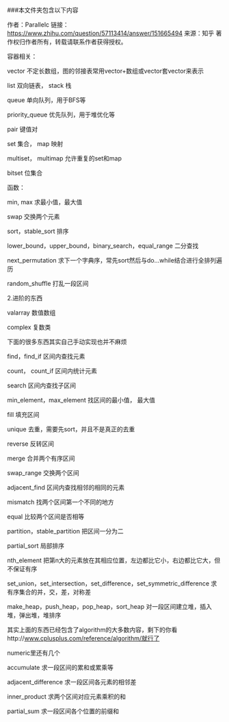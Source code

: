 ###本文件夹包含以下内容

作者：Parallelc
链接：https://www.zhihu.com/question/57113414/answer/151665494
来源：知乎
著作权归作者所有，转载请联系作者获得授权。

容器相关：

vector 不定长数组，图的邻接表常用vector+数组或vector套vector来表示

list 双向链表， stack 栈

queue 单向队列，用于BFS等

priority_queue 优先队列，用于堆优化等

pair 键值对

set 集合， map 映射

multiset， multimap 允许重复的set和map

bitset 位集合

函数：

min, max 求最小值，最大值

swap 交换两个元素

sort，stable_sort 排序

lower_bound，upper_bound，binary_search，equal_range 二分查找

next_permutation 求下一个字典序，常先sort然后与do...while结合进行全排列遍历

random_shuffle 打乱一段区间


2.进阶的东西

valarray 数值数组

complex 复数类

下面的很多东西其实自己手动实现也并不麻烦

find，find_if 区间内查找元素

count， count_if 区间内统计元素

search 区间内查找子区间

min_element，max_element 找区间的最小值， 最大值

fill 填充区间

unique 去重，需要先sort，并且不是真正的去重

reverse 反转区间

merge 合并两个有序区间

swap_range 交换两个区间

adjacent_find 区间内查找相邻的相同的元素

mismatch 找两个区间第一个不同的地方

equal 比较两个区间是否相等

partition，stable_partition 把区间一分为二

partial_sort 局部排序

nth_element 把第n大的元素放在其相应位置，左边都比它小，右边都比它大，但不保证有序

set_union，set_intersection，set_difference，set_symmetric_difference 求有序集合的并，交，差，对称差

make_heap，push_heap，pop_heap，sort_heap 对一段区间建立堆，插入堆，弹出堆，堆排序

其实上面的东西已经包含了algorithm的大多数内容，剩下的你看http://www.cplusplus.com/reference/algorithm/就行了

numeric里还有几个

accumulate 求一段区间的累和或累乘等

adjacent_difference 求一段区间各元素的相邻差

inner_product 求两个区间对应元素乘积的和

partial_sum 求一段区间各个位置的前缀和
